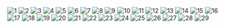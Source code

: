<img src="https://user-images.githubusercontent.com/6799467/89662778-3eba7300-d8dd-11ea-8802-cc93976be5bc.png" alt="1" class="p i">
<img src="https://user-images.githubusercontent.com/6799467/89662781-411ccd00-d8dd-11ea-92ee-7bb058d91fb3.png" alt="2" class="p i">
<img src="https://user-images.githubusercontent.com/6799467/89662784-437f2700-d8dd-11ea-9441-ba14ceeede75.png" alt="3" class="p i">
<img src="https://user-images.githubusercontent.com/6799467/89662789-4548ea80-d8dd-11ea-87f7-fc968b40c1bd.png" alt="4" class="p i">
<img src="https://user-images.githubusercontent.com/6799467/89662791-4712ae00-d8dd-11ea-95e0-d2fd4009370a.png" alt="5" class="p i">
<img src="https://user-images.githubusercontent.com/6799467/89662796-49750800-d8dd-11ea-9243-a56a0da41bb5.png" alt="6" class="p i">
<img src="https://user-images.githubusercontent.com/6799467/89662798-4b3ecb80-d8dd-11ea-8cde-fe18b94607ae.png" alt="7" class="p i">
<img src="https://user-images.githubusercontent.com/6799467/89662806-4da12580-d8dd-11ea-86a2-6d0d858e69bf.png" alt="8" class="p i">
<img src="https://user-images.githubusercontent.com/6799467/89662811-4f6ae900-d8dd-11ea-8a23-dbde1a6e090b.png" alt="9" class="p i">
<img src="https://user-images.githubusercontent.com/6799467/89662816-51cd4300-d8dd-11ea-88e3-728ace35a2af.png" alt="10" class="p i">
<img src="https://user-images.githubusercontent.com/6799467/89662822-53970680-d8dd-11ea-8d68-59784cdbea8a.png" alt="11" class="p i">
<img src="https://user-images.githubusercontent.com/6799467/89662829-55f96080-d8dd-11ea-84bf-8524f8852910.png" alt="12" class="p i">
<img src="https://user-images.githubusercontent.com/6799467/89662837-57c32400-d8dd-11ea-961a-9f4953acdc30.png" alt="13" class="p i">
<img src="https://user-images.githubusercontent.com/6799467/89662845-5abe1480-d8dd-11ea-9fbe-c3edfad23d7b.png" alt="14" class="p i">
<img src="https://user-images.githubusercontent.com/6799467/89662854-5d206e80-d8dd-11ea-8db2-09536d98a2bb.png" alt="15" class="p i">
<img src="https://user-images.githubusercontent.com/6799467/89662861-5f82c880-d8dd-11ea-9dfc-6a784f270395.png" alt="16" class="p i">
<img src="https://user-images.githubusercontent.com/6799467/89662872-614c8c00-d8dd-11ea-8a38-33ad2f60af2e.png" alt="17" class="p i">
<img src="https://user-images.githubusercontent.com/6799467/89662879-63aee600-d8dd-11ea-86ad-1bca3cf74071.png" alt="18" class="p i">
<img src="https://user-images.githubusercontent.com/6799467/89662893-67db0380-d8dd-11ea-96c5-627493a9b1ba.png" alt="19" class="p i">
<img src="https://user-images.githubusercontent.com/6799467/89662901-6a3d5d80-d8dd-11ea-97a0-b440651ada5f.png" alt="20" class="p i">
<img src="https://user-images.githubusercontent.com/6799467/89662910-6d384e00-d8dd-11ea-8ffe-c5414f2984b9.png" alt="21" class="p i">
<img src="https://user-images.githubusercontent.com/6799467/89662914-6f021180-d8dd-11ea-8b76-1c310a16b639.png" alt="22" class="p i">
<img src="https://user-images.githubusercontent.com/6799467/89662921-71646b80-d8dd-11ea-8e6e-eee2dbd62f7c.png" alt="23" class="p i">
<img src="https://user-images.githubusercontent.com/6799467/89662930-73c6c580-d8dd-11ea-9808-5de2bfbfeb8c.png" alt="24" class="p i">
<img src="https://user-images.githubusercontent.com/6799467/89662940-775a4c80-d8dd-11ea-9d46-b3483749e67c.png" alt="25" class="p i">
<img src="https://user-images.githubusercontent.com/6799467/89662946-7a553d00-d8dd-11ea-8238-ceb4373a70d2.png" alt="26" class="p i">
<img src="https://user-images.githubusercontent.com/6799467/89662958-7d502d80-d8dd-11ea-964a-4a1e163a706a.png" alt="27" class="p i">
<img src="https://user-images.githubusercontent.com/6799467/89662967-7fb28780-d8dd-11ea-99b5-0c87d7166b01.png" alt="28" class="p i">
<img src="https://user-images.githubusercontent.com/6799467/89662973-82ad7800-d8dd-11ea-826b-8a9d1ae0119d.png" alt="29" class="p i">
